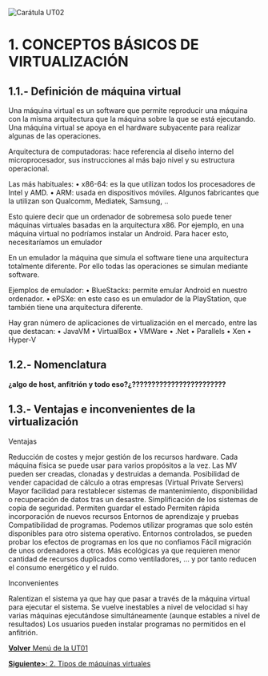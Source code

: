 ![Carátula UT02](imgs/caratula_ut02.png)

# 1. CONCEPTOS BÁSICOS DE VIRTUALIZACIÓN

## 1.1.- Definición de máquina virtual

Una máquina virtual es un software que permite reproducir una máquina con la misma arquitectura que la máquina sobre la que se está ejecutando. Una máquina virtual se apoya en el hardware 
subyacente para realizar algunas de las operaciones.

Arquitectura de computadoras: hace referencia al diseño interno del microprocesador, sus instrucciones al más bajo nivel y su estructura operacional.

Las más habituales:
• x86-64: es la que utilizan todos los procesadores de Intel y AMD.
• ARM: usada en dispositivos móviles. Algunos fabricantes que la utilizan son Qualcomm, Mediatek, Samsung, ..


Esto quiere decir que un ordenador de sobremesa solo puede tener máquinas virtuales basadas en la arquitectura x86.
Por ejemplo, en una máquina virtual no podríamos instalar un Android. Para hacer esto, necesitaríamos un emulador

En un emulador la máquina que simula el software tiene una arquitectura totalmente diferente. Por ello todas las operaciones se simulan mediante software.

Ejemplos de emulador:
• BlueStacks: permite emular Android en nuestro ordenador.
• ePSXe: en este caso es un emulador de la PlayStation, que también tiene una arquitectura diferente.

Hay gran número de aplicaciones de virtualización en el 
mercado, entre las que destacan:
• JavaVM
• VirtualBox
• VMWare
• .Net
• Parallels
• Xen
• Hyper-V


## 1.2.- Nomenclatura

**¿algo de host, anfitrión y todo eso?¿????????????????????????**


## 1.3.- Ventajas e inconvenientes de la virtualización

Ventajas 

Reducción de costes y mejor gestión de los recursos hardware. Cada máquina física se puede usar para varios propósitos a la vez.
Las MV pueden ser creadas, clonadas y destruidas a demanda.
Posibilidad de vender capacidad de cálculo a otras empresas (Virtual Private Servers)
Mayor facilidad para restablecer sistemas de mantenimiento, disponibilidad o recuperación de datos tras un desastre.
Simplificación de los sistemas de copia de seguridad.
Permiten guardar el estado
Permiten rápida incorporación de nuevos recursos
Entornos de aprendizaje y pruebas
Compatibilidad de programas. Podemos utilizar programas que solo estén disponibles para otro sistema operativo.
Entornos controlados, se pueden probar los efectos de programas en los que no confiamos
Fácil migración de unos ordenadores a otros.
Más ecológicas ya que requieren menor cantidad de recursos duplicados como ventiladores, … y por tanto reducen el consumo energético y el ruido.

Inconvenientes

Ralentizan el sistema ya que hay que pasar a través de la máquina virtual para ejecutar el sistema.
Se vuelve inestables a nivel de velocidad si hay varias máquinas ejecutándose simultáneamente (aunque estables a nivel de resultados)
Los usuarios pueden instalar programas no permitidos en el anfitrión.


[**Volver** Menú de la UT01](index_UT02.md)

[**Siguiente>**: 2. Tipos de máquinas virtuales](02_tipos_MV.md)
